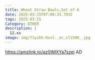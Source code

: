 ```yaml
---
title: Wheat Straw Bowls,Set of 6
date: 2025-03-15T07:08:33.793Z
tags: 2025-03-15
Category: OTHER
description: |
  12.xx 
image: img/71yikh-0xvl._ac_sl1500_.jpg
---
```

https://amzlink.to/az0tMXYa7szej
AD